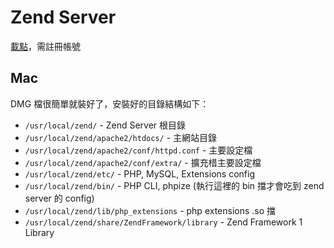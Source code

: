 # Zend Server

[載點](https://www.zend.com/en/products/server/)，需註冊帳號

## Mac

DMG 檔很簡單就裝好了，安裝好的目錄結構如下：

* `/usr/local/zend/` - Zend Server 根目錄
* `/usr/local/zend/apache2/htdocs/` - 主網站目錄
* `/usr/local/zend/apache2/conf/httpd.conf` - 主要設定檔
* `/usr/local/zend/apache2/conf/extra/` - 擴充棤主要設定檔
* `/usr/local/zend/etc/` - PHP, MySQL, Extensions config
* `/usr/local/zend/bin/` - PHP CLI, phpize (執行這裡的 bin 擋才會吃到 zend server 的 config)
* `/usr/local/zend/lib/php_extensions` - php extensions .so 擋
* `/usr/local/zend/share/ZendFramework/library` - Zend Framework 1 Library

